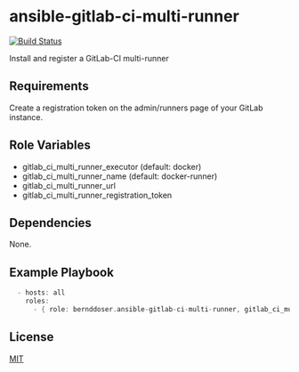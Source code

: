 ansible-gitlab-ci-multi-runner
==============================

[![Build Status](https://travis-ci.org/BerndDoser/ansible-gitlab-ci-multi-runner.png)](https://travis-ci.org/BerndDoser/ansible-gitlab-ci-multi-runner)

Install and register a GitLab-CI multi-runner

Requirements
------------

Create a registration token on the admin/runners page of your GitLab instance.

Role Variables
--------------

 - gitlab_ci_multi_runner_executor (default: docker)
 - gitlab_ci_multi_runner_name (default: docker-runner)
 - gitlab_ci_multi_runner_url
 - gitlab_ci_multi_runner_registration_token

Dependencies
------------

None.

Example Playbook
----------------

```groovy
  - hosts: all
    roles:
      - { role: bernddoser.ansible-gitlab-ci-multi-runner, gitlab_ci_multi_runner_url: <gitlab url>, gitlab_ci_multi_runner_registration_token: <registration token> }
```

License
-------

[MIT](LICENSE.md)

